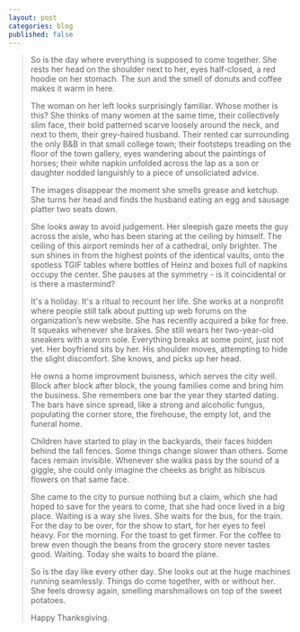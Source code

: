 ```yaml
---
layout: post
categories: blog
published: false
---
```


> So is the day where everything is supposed to come together. She rests her head on the shoulder next to her, eyes half-closed, a red hoodie on her stomach. The sun and the smell of donuts and coffee makes it warm in here.
>
> The woman on her left looks surprisingly familiar. Whose mother is this? She thinks of many women at the same time, their collectively slim face, their bold patterned scarve loosely around the neck, and next to them, their grey-haired husband. Their rented car surrounding the only B&B in that small college town; their footsteps treading on the floor of the town gallery, eyes wandering about the paintings of horses; their white napkin unfolded across the lap as a son or daughter nodded languishly to a piece of unsoliciated advice.
>
> The images disappear the moment she smells grease and ketchup. She turns her head and finds the husband eating an egg and sausage platter two seats down.
>
> She looks away to avoid judgement. Her sleepish gaze meets the guy across the aisle, who has been staring at the ceiling by himself. The ceiling of this airport reminds her of a cathedral, only brighter. The sun shines in from the highest points of the identical vaults, onto the spotless TGIF tables where bottles of Heinz and boxes full of napkins occupy the center. She pauses at the symmetry - is it coincidental or is there a mastermind?
>
> It's a holiday. It's a ritual to recount her life. She works at a nonprofit where people still talk about putting up web forums on the organization’s new website. She has recently acquired a bike for free. It squeaks whenever she brakes. She still wears her two-year-old sneakers with a worn sole. Everything breaks at some point, just not yet. Her boyfriend sits by her. His shoulder moves, attempting to hide the slight discomfort. She knows, and picks up her head.
>
> He owns a home improvment buisness, which serves the city well. Block after block after block, the young families come and bring him the business. She remembers one bar the year they started dating. The bars have since spread, like a strong and alcoholic fungus, populating the corner store, the firehouse, the empty lot, and the funeral home.
>
> Children have started to play in the backyards, their faces hidden behind the tall fences. Some things change slower than others. Some faces remain invisible. Whenever she walks pass by the sound of a giggle, she could only imagine the cheeks as bright as hibiscus flowers on that same face.
>
> She came to the city to pursue nothiing but a claim, which she had hoped to save for the years to come, that she had once lived in a big place. Waiting is a way she lives. She waits for the bus, for the train. For the day to be over, for the show to start, for her eyes to feel heavy. For the morning. For the toast to get firmer. For the coffee to brew even though the beans from the grocery store never tastes good. Waiting. Today she waits to board the plane.
>
> So is the day like every other day. She looks out at the huge machines running seamlessly. Things do come together, with or without her. She feels drowsy again, smelling marshmallows on top of the sweet potatoes.
>
> Happy Thanksgiving.